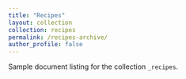 ```yaml
---
title: "Recipes"
layout: collection
collection: recipes
permalink: /recipes-archive/
author_profile: false
---
```


Sample document listing for the collection `_recipes`.
